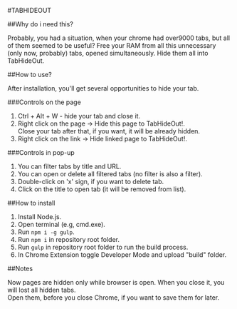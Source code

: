 #TABHIDEOUT

##Why do i need this?

Probably, you had a situation, when your chrome had over9000 tabs, but all of them seemed to be useful?
Free your RAM from all this unnecessary (only now, probably) tabs, opened simultaneously. Hide them all into TabHideOut.

##How to use?

After installation, you'll get several opportunities to hide your tab. <br/>

###Controls on the page

1. Ctrl + Alt + W - hide your tab and close it.
2. Right click on the page -> Hide this page to TabHideOut!. <br/>Close your tab after that, if you want, it will be already hidden.
3. Right click on the link -> Hide linked page to TabHideOut!.

###Controls in pop-up

1. You can filter tabs by title and URL.
2. You can open or delete all filtered tabs (no filter is also a filter).
3. Double-click on 'x' sign, if you want to delete tab.
4. Click on the title to open tab (it will be removed from list).

##How to install

1. Install Node.js.
2. Open terminal (e.g, cmd.exe).
3. Run `npm i -g gulp`. <br/>
4. Run `npm i` in repository root folder.
5. Run `gulp` in repository root folder to run the build process.
6. In Chrome Extension toggle Developer Mode and upload "build" folder.

##Notes

Now pages are hidden only while browser is open. When you close it, you will lost all hidden tabs. <br/>
Open them, before you close Chrome, if you want to save them for later.


